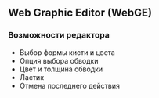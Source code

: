 ## Web Graphic Editor (WebGE)

### Возможности редактора
* Выбор формы кисти и цвета
* Опция выбора обводки
* Цвет и толщина обводки
* Ластик
* Отмена последнего действия



